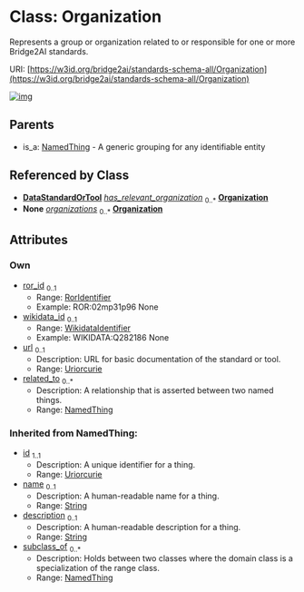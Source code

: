 
# Class: Organization


Represents a group or organization related to or responsible for one or more Bridge2AI standards.

URI: [https://w3id.org/bridge2ai/standards-schema-all/Organization](https://w3id.org/bridge2ai/standards-schema-all/Organization)


[![img](https://yuml.me/diagram/nofunky;dir:TB/class/[NamedThing]<related_to%200..*-%20[Organization&#124;ror_id:ror_identifier%20%3F;wikidata_id:wikidata_identifier%20%3F;url:uriorcurie%20%3F;id(i):uriorcurie;name(i):string%20%3F;description(i):string%20%3F],[DataStandardOrTool]-%20has_relevant_organization%200..*>[Organization],[OrganizationContainer]++-%20organizations%200..*>[Organization],[NamedThing]^-[Organization],[OrganizationContainer],[NamedThing],[DataStandardOrTool])](https://yuml.me/diagram/nofunky;dir:TB/class/[NamedThing]<related_to%200..*-%20[Organization&#124;ror_id:ror_identifier%20%3F;wikidata_id:wikidata_identifier%20%3F;url:uriorcurie%20%3F;id(i):uriorcurie;name(i):string%20%3F;description(i):string%20%3F],[DataStandardOrTool]-%20has_relevant_organization%200..*>[Organization],[OrganizationContainer]++-%20organizations%200..*>[Organization],[NamedThing]^-[Organization],[OrganizationContainer],[NamedThing],[DataStandardOrTool])

## Parents

 *  is_a: [NamedThing](NamedThing.md) - A generic grouping for any identifiable entity

## Referenced by Class

 *  **[DataStandardOrTool](DataStandardOrTool.md)** *[has_relevant_organization](has_relevant_organization.md)*  <sub>0..\*</sub>  **[Organization](Organization.md)**
 *  **None** *[organizations](organizations.md)*  <sub>0..\*</sub>  **[Organization](Organization.md)**

## Attributes


### Own

 * [ror_id](ror_id.md)  <sub>0..1</sub>
     * Range: [RorIdentifier](types/RorIdentifier.md)
     * Example: ROR:02mp31p96 None
 * [wikidata_id](wikidata_id.md)  <sub>0..1</sub>
     * Range: [WikidataIdentifier](types/WikidataIdentifier.md)
     * Example: WIKIDATA:Q282186 None
 * [url](url.md)  <sub>0..1</sub>
     * Description: URL for basic documentation of the standard or tool.
     * Range: [Uriorcurie](types/Uriorcurie.md)
 * [related_to](related_to.md)  <sub>0..\*</sub>
     * Description: A relationship that is asserted between two named things.
     * Range: [NamedThing](NamedThing.md)

### Inherited from NamedThing:

 * [id](id.md)  <sub>1..1</sub>
     * Description: A unique identifier for a thing.
     * Range: [Uriorcurie](types/Uriorcurie.md)
 * [name](name.md)  <sub>0..1</sub>
     * Description: A human-readable name for a thing.
     * Range: [String](types/String.md)
 * [description](description.md)  <sub>0..1</sub>
     * Description: A human-readable description for a thing.
     * Range: [String](types/String.md)
 * [subclass_of](subclass_of.md)  <sub>0..\*</sub>
     * Description: Holds between two classes where the domain class is a specialization of the range class.
     * Range: [NamedThing](NamedThing.md)
